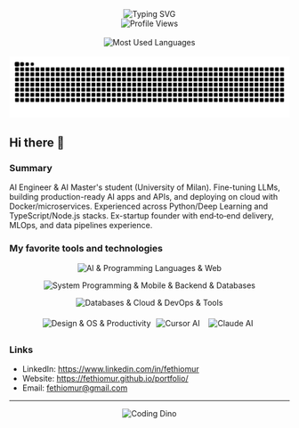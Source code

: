 <div align="center">
  <img src="https://readme-typing-svg.herokuapp.com?font=Fira+Code&size=32&duration=2800&pause=2000&color=F7C52D&center=true&vCenter=true&width=940&lines=Hello%2C+I'm+Fethi+Omur+%F0%9F%91%8B;AI+Engineer+%26+Tech+Enthusiast;Building+Production-Ready+AI+Systems;Fine-tuning+LLMs+%26+Deep+Learning" alt="Typing SVG" />
</div>

<div align="center">
  <img src="https://komarev.com/ghpvc/?username=FethiOmur&color=F7C52D&style=for-the-badge&label=Profile+Views" alt="Profile Views" height="50" />
</div>

<br/>

<div align="center">
  <img height="180em" src="https://github-readme-stats.vercel.app/api/top-langs/?username=FethiOmur&layout=compact&langs_count=8&theme=dark&hide_border=true&title_color=F7C52D&text_color=ffffff&bg_color=0D1117" alt="Most Used Languages" />
</div>

<br/>

<div align="center">
  <img src="https://raw.githubusercontent.com/FethiOmur/FethiOmur/output/snake.svg" alt="Snake animation" />
</div>

## Hi there 👋

### Summary

AI Engineer & AI Master's student (University of Milan). Fine-tuning LLMs, building production-ready AI apps and APIs, and deploying on cloud with Docker/microservices. Experienced across Python/Deep Learning and TypeScript/Node.js stacks. Ex-startup founder with end‑to‑end delivery, MLOps, and data pipelines experience.

### My favorite tools and technologies

<div align="center">
  <p>
    <img src="https://skillicons.dev/icons?i=python,pytorch,tensorflow,nodejs,ts,js,html,css,react,nextjs,nestjs&perline=11" height="48" alt="AI & Programming Languages & Web" />
  </p>
  <p>
    <img src="https://skillicons.dev/icons?i=cpp,cs,dotnet,flutter,dart,unity,express,prisma,postgres,supabase,mongodb&perline=11" height="48" alt="System Programming & Mobile & Backend & Databases" />
  </p>
  <p>
    <img src="https://skillicons.dev/icons?i=mysql,redis,aws,azure,gcp,docker,tailwind,git,github,postman,vscode&perline=11" height="48" alt="Databases & Cloud & DevOps & Tools" />
  </p>
  <p>
    <img src="https://skillicons.dev/icons?i=figma,linux,notion&perline=11" height="48" alt="Design & OS & Productivity" />
    <img alt="Cursor AI" height="48" style="margin:6px" src="https://img.icons8.com/color/48/cursor-ai.png" />
    <img alt="Claude AI" height="48" style="margin:6px" src="https://cdn.simpleicons.org/anthropic/ffffff" />
  </p>
</div>

### Links
- LinkedIn: https://www.linkedin.com/in/fethiomur
- Website: https://fethiomur.github.io/portfolio/
- Email: fethiomur@gmail.com

---

<div align="center">
  <img src="https://raw.githubusercontent.com/saadeghi/saadeghi/master/dino.gif" alt="Coding Dino" />
</div>
